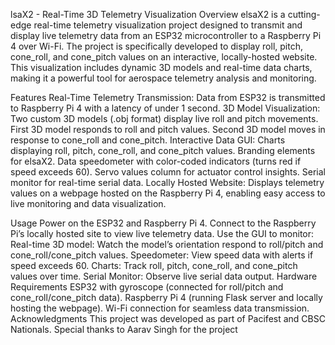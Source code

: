 lsaX2 - Real-Time 3D Telemetry Visualization
Overview
elsaX2 is a cutting-edge real-time telemetry visualization project designed to transmit and display live telemetry data from an ESP32 microcontroller to a Raspberry Pi 4 over Wi-Fi. The project is specifically developed to display roll, pitch, cone_roll, and cone_pitch values on an interactive, locally-hosted website. This visualization includes dynamic 3D models and real-time data charts, making it a powerful tool for aerospace telemetry analysis and monitoring.

Features
Real-Time Telemetry Transmission: Data from ESP32 is transmitted to Raspberry Pi 4 with a latency of under 1 second.
3D Model Visualization:
Two custom 3D models (.obj format) display live roll and pitch movements.
First 3D model responds to roll and pitch values.
Second 3D model moves in response to cone_roll and cone_pitch.
Interactive Data GUI:
Charts displaying roll, pitch, cone_roll, and cone_pitch values.
Branding elements for elsaX2.
Data speedometer with color-coded indicators (turns red if speed exceeds 60).
Servo values column for actuator control insights.
Serial monitor for real-time serial data.
Locally Hosted Website: Displays telemetry values on a webpage hosted on the Raspberry Pi 4, enabling easy access to live monitoring and data visualization.

Usage
Power on the ESP32 and Raspberry Pi 4.
Connect to the Raspberry Pi’s locally hosted site to view live telemetry data.
Use the GUI to monitor:
Real-time 3D model: Watch the model’s orientation respond to roll/pitch and cone_roll/cone_pitch values.
Speedometer: View speed data with alerts if speed exceeds 60.
Charts: Track roll, pitch, cone_roll, and cone_pitch values over time.
Serial Monitor: Observe live serial data output.
Hardware Requirements
ESP32 with gyroscope (connected for roll/pitch and cone_roll/cone_pitch data).
Raspberry Pi 4 (running Flask server and locally hosting the webpage).
Wi-Fi connection for seamless data transmission.
Acknowledgments
This project was developed as part of Pacifest and CBSC Nationals. Special thanks to Aarav Singh for the project

